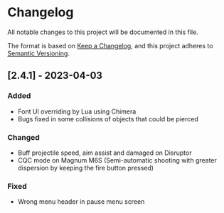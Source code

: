 # Changelog
All notable changes to this project will be documented in this file.

The format is based on [Keep a Changelog](https://keepachangelog.com/en/1.0.0/),
and this project adheres to [Semantic Versioning](https://semver.org/spec/v2.0.0.html).

## [2.4.1] - 2023-04-03
### Added
- Font UI overriding by Lua using Chimera
- Bugs fixed in some collisions of objects that could be pierced

### Changed
- Buff projectile speed, aim assist and damaged on Disruptor
- CQC mode on Magnum M6S (Semi-automatic shooting with greater dispersion by keeping the fire button pressed)

### Fixed
- Wrong menu header in pause menu screen